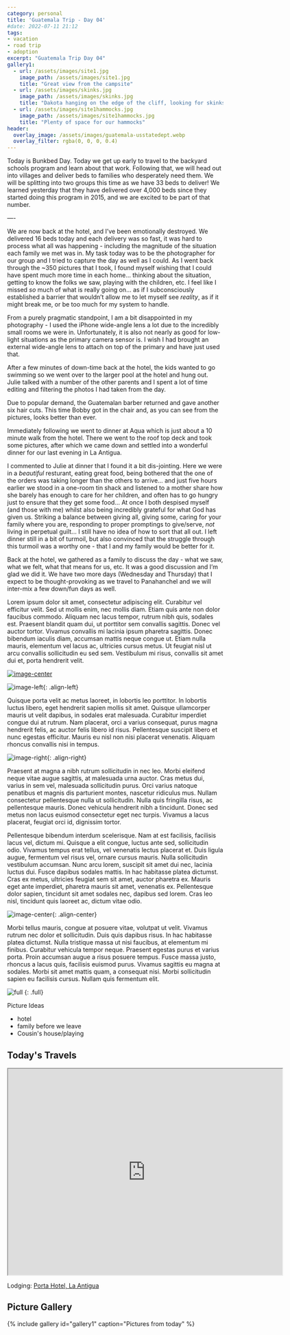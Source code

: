 ```yaml
---
category: personal
title: 'Guatemala Trip - Day 04'
#date: 2022-07-11 21:12
tags:
- vacation
- road trip
- adoption
excerpt: "Guatemala Trip Day 04"
gallery1:
  - url: /assets/images/site1.jpg
    image_path: /assets/images/site1.jpg
    title: "Great view from the campsite"
  - url: /assets/images/skinks.jpg
    image_path: /assets/images/skinks.jpg
    title: "Dakota hanging on the edge of the cliff, looking for skinks"
  - url: /assets/images/site1hammocks.jpg
    image_path: /assets/images/site1hammocks.jpg
    title: "Plenty of space for our hammocks"
header:
  overlay_image: /assets/images/guatemala-usstatedept.webp
  overlay_filter: rgba(0, 0, 0, 0.4)
---
```


Today is Bunkbed Day. Today we get up early to travel to the backyard schools program and learn about that work. Following that, we will head out into villages and deliver beds to families who desperately need them. We will be splitting into two groups this time as we have 33 beds to deliver! We learned yesterday that they have delivered over 4,000 beds since they started doing this program in 2015, and we are excited to be part of that number.

—-

We are now back at the hotel, and I’ve been emotionally destroyed. We delivered 16 beds today and each delivery was so fast, it was hard to process what all was happening - including the magnitude of the situation each family we met was in. My task today was to be the photographer for our group and I tried to capture the day as well as I could. As I went back through the ~350 pictures that I took, I found myself wishing that I could have spent much more time in each home… thinking about the situation, getting to know the folks we saw, playing with the children, etc. I feel like I missed *so* much of what is really going on… as if I subconsciously established a barrier that wouldn’t allow me to let myself see *reality*, as if it might break me, or be too much for my system to handle. 

From a purely pragmatic standpoint, I am a bit disappointed in my photography - I used the iPhone wide-angle lens a lot due to the incredibly small rooms we were in. Unfortunately, it is also not nearly as good for low-light situations as the primary camera sensor is. I wish I had brought an external wide-angle lens to attach on top of the primary and have just used that. 

After a few minutes of down-time back at the hotel, the kids wanted to go swimming so we went over to the larger pool at the hotel and hung out. Julie talked with a number of the other parents and I spent a lot of time editing and filtering the photos I had taken from the day.

Due to popular demand, the Guatemalan barber returned and gave another six hair cuts. This time Bobby got in the chair and, as you can see from the pictures, looks better than ever.

Immediately following we went to dinner at Aqua which is just about a 10 minute walk from the hotel. There we went to the roof top deck and took some pictures, after which we came down and settled into a wonderful dinner for our last evening in La Antigua.

I commented to Julie at dinner that I found it a bit dis-jointing. Here we were in a *beautiful* resturant, eating great food, being bothered that the one of the orders was taking longer than the others to arrive… and just five hours earlier we stood in a one-room tin shack and listened to a mother share how she barely has enough to care for her children, and often has to go hungry just to ensure that they get some food… At once I both despised myself (and those with me) whilst also being incredibly grateful for what God has given us. Striking a balance between giving all, giving some, caring for your family where you are, responding to proper promptings to give/serve, *not* living in perpetual guilt... I still have no idea of how to sort that all out. I left dinner still in a bit of turmoil, but also convinced that the struggle through this turmoil was a worthy one - that I and my family would be better for it.

Back at the hotel, we gathered as a family to discuss the day - what we saw, what we felt, what that means for us, etc. It was a good discussion and I’m glad we did it. We have two more days (Wednesday and Thursday) that I expect to be thought-provoking as we travel to Panahanchel and we will inter-mix a few down/fun days as well.  




Lorem ipsum dolor sit amet, consectetur adipiscing elit. Curabitur vel efficitur velit. Sed ut mollis enim, nec mollis diam. Etiam quis ante non dolor faucibus commodo. Aliquam nec lacus tempor, rutrum nibh quis, sodales est. Praesent blandit quam dui, ut porttitor sem convallis sagittis. Donec vel auctor tortor. Vivamus convallis mi lacinia ipsum pharetra sagittis. Donec bibendum iaculis diam, accumsan mattis neque congue ut. Etiam nulla mauris, elementum vel lacus ac, ultricies cursus metus. Ut feugiat nisl ut arcu convallis sollicitudin eu sed sem. Vestibulum mi risus, convallis sit amet dui et, porta hendrerit velit.

[![image-center](/assets/images/elevation_day01.png)](/assets/images/elevation_day01.png)

![image-left](/assets/images/filename-150x150.jpg){: .align-left} 

Quisque porta velit ac metus laoreet, in lobortis leo porttitor. In lobortis luctus libero, eget hendrerit sapien mollis sit amet. Quisque ullamcorper mauris ut velit dapibus, in sodales erat malesuada. Curabitur imperdiet congue dui at rutrum. Nam placerat, orci a varius consequat, purus magna hendrerit felis, ac auctor felis libero id risus. Pellentesque suscipit libero et nunc egestas efficitur. Mauris eu nisl non nisi placerat venenatis. Aliquam rhoncus convallis nisi in tempus.

![image-right](/assets/images/filename-300x200.jpg){: .align-right}

Praesent at magna a nibh rutrum sollicitudin in nec leo. Morbi eleifend neque vitae augue sagittis, at malesuada urna auctor. Cras metus dui, varius in sem vel, malesuada sollicitudin purus. Orci varius natoque penatibus et magnis dis parturient montes, nascetur ridiculus mus. Nullam consectetur pellentesque nulla ut sollicitudin. Nulla quis fringilla risus, ac pellentesque mauris. Donec vehicula hendrerit nibh a tincidunt. Donec sed metus non lacus euismod consectetur eget nec turpis. Vivamus a lacus placerat, feugiat orci id, dignissim tortor.

Pellentesque bibendum interdum scelerisque. Nam at est facilisis, facilisis lacus vel, dictum mi. Quisque a elit congue, luctus ante sed, sollicitudin odio. Vivamus tempus erat tellus, vel venenatis lectus placerat et. Duis ligula augue, fermentum vel risus vel, ornare cursus mauris. Nulla sollicitudin vestibulum accumsan. Nunc arcu lorem, suscipit sit amet dui nec, lacinia luctus dui. Fusce dapibus sodales mattis. In hac habitasse platea dictumst. Cras ex metus, ultricies feugiat sem sit amet, auctor pharetra ex. Mauris eget ante imperdiet, pharetra mauris sit amet, venenatis ex. Pellentesque dolor sapien, tincidunt sit amet sodales nec, dapibus sed lorem. Cras leo nisl, tincidunt quis laoreet ac, dictum vitae odio.

![image-center](/assets/images/filename-580x300.jpg){: .align-center}

Morbi tellus mauris, congue at posuere vitae, volutpat ut velit. Vivamus rutrum nec dolor et sollicitudin. Duis quis dapibus risus. In hac habitasse platea dictumst. Nulla tristique massa ut nisi faucibus, at elementum mi finibus. Curabitur vehicula tempor neque. Praesent egestas purus et varius porta. Proin accumsan augue a risus posuere tempus. Fusce massa justo, rhoncus a lacus quis, facilisis euismod purus. Vivamus sagittis eu magna at sodales. Morbi sit amet mattis quam, a consequat nisi. Morbi sollicitudin sapien eu facilisis cursus. Nullam quis fermentum elit.

![full](/assets/images/filename-1200x400.jpg)
{: .full}

Picture Ideas

- hotel
- family before we leave
- Cousin's house/playing

## Today's Travels

<iframe src="https://www.google.com/maps/d/u/0/embed?mid=1evp_HknWFGxbpxU8rxH8T-2bp-jIHUU&ehbc=2E312F" width="640" height="480"></iframe>

Lodging: [Porta Hotel, La Antigua](https://www.portahotelantigua.com/)

## Picture Gallery

{% include gallery id="gallery1" caption="Pictures from today" %}

